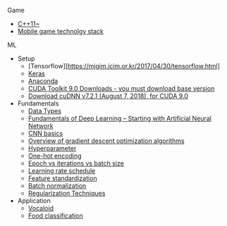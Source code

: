 Game
* [C++11~](https://github.com/jwvg0425/ModernCppStudy/wiki)
* [Mobile game technolgy stack](https://github.com/goopymoon/goopymoon.github.io/blob/master/mobile_game_technology_stack.md)

ML 
* Setup
  * [Tensorflow][https://mjgim.icim.or.kr/2017/04/30/tensorflow.html]
  * [Keras](https://keras.io/#installation)
  * [Anaconda](https://conda.io/docs/user-guide/install/windows.html)
  * [CUDA Toolkit 9.0 Downloads - you must download base version](https://developer.nvidia.com/cuda-90-download-archive?target_os=Windows&target_arch=x86_64&target_version=10&target_type=exelocal)
  * [Download cuDNN v7.2.1 (August 7, 2018), for CUDA 9.0](https://developer.nvidia.com/rdp/cudnn-download)
* Fundamentals
  * [Data Types](http://scikit-image.org/docs/dev/user_guide/data_types.html)
  * [Fundamentals of Deep Learning – Starting with Artificial Neural Network](https://www.analyticsvidhya.com/blog/2016/03/introduction-deep-learning-fundamentals-neural-networks/)
  * [CNN basics](https://tykimos.github.io/2017/01/27/CNN_Layer_Talk/)
  * [Overview of gradient descent optimization algorithms](http://ruder.io/optimizing-gradient-descent/)
  * [Hyperparameter](https://www.quora.com/What-are-hyperparameters-in-machine-learning)
  * [One-hot encoding](https://hackernoon.com/what-is-one-hot-encoding-why-and-when-do-you-have-to-use-it-e3c6186d008f)
  * [Epoch vs iterations vs batch size](https://towardsdatascience.com/epoch-vs-iterations-vs-batch-size-4dfb9c7ce9c9)
  * [Learning rate schedule](https://towardsdatascience.com/learning-rate-schedules-and-adaptive-learning-rate-methods-for-deep-learning-2c8f433990d1)
  * [Feature standardization](http://sebastianraschka.com/Articles/2014_about_feature_scaling.html)
  * [Batch normalization](https://shuuki4.wordpress.com/2016/01/13/batch-normalization-%EC%84%A4%EB%AA%85-%EB%B0%8F-%EA%B5%AC%ED%98%84/)
  * [Regularization Techniques](https://www.analyticsvidhya.com/blog/2018/04/fundamentals-deep-learning-regularization-techniques/)
* Application
  * [Vocaloid](https://github.com/goopymoon/goopymoon.github.io/blob/master/MMD.md)
  * [Food classification](https://github.com/goopymoon/goopymoon.github.io/blob/master/food_classification.md)
